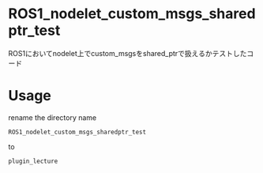 # ROS1_nodelet_custom_msgs_sharedptr_test
ROS1においてnodelet上でcustom_msgsをshared_ptrで扱えるかテストしたコード

# Usage
rename the directory name 
```
ROS1_nodelet_custom_msgs_sharedptr_test
```

to 
```
plugin_lecture
```
